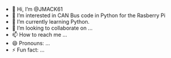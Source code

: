 - 👋 Hi, I’m @JMACK61
- 👀 I’m interested in CAN Bus code in Python for the Rasberry Pi
- 🌱 I’m currently learning Python.
- 💞️ I’m looking to collaborate on ...
- 📫 How to reach me ...
- 😄 Pronouns: ...
- ⚡ Fun fact: ...

<!---
JMACK61/JMACK61 is a ✨ special ✨ repository because its `README.md` (this file) appears on your GitHub profile.
You can click the Preview link to take a look at your changes.
--->
